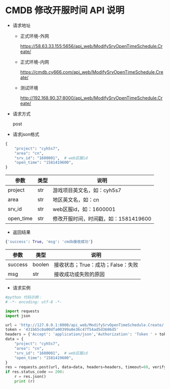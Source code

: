 # CMDB 修改开服时间 API 说明



- 请求地址
    - 正式环境-外网
      
	    https://58.63.33.155:5656/api_web/ModifySrvOpenTimeSchedule.Create/
	    
	- 正式环境-内网
		
		https://cmdb.cy666.com/api_web/ModifySrvOpenTimeSchedule.Create/
    
    - 测试环境
      
        http://192.168.90.37:8000/api_web/ModifySrvOpenTimeSchedule.Create/
    
- 请求方式
	
	post	

- 请求json格式
```python
{
    "project": "cyh5s7",
    "area": "cn",
    "srv_id": "1600001",  # web区服id
    "open_time": "1581419600",
}
```

| 参数      | 类型 | 说明                                 |
| --------- | ---- | ------------------------------------ |
| project   | str  | 游戏项目英文名，如：cyh5s7           |
| area      | str  | 地区英文名，如：cn                   |
| srv_id    | str  | web区服id，如：1600001               |
| open_time | str  | 修改开服时间，时间戳，如：1581419600 |


- 返回结果
```python
{'success': True, 'msg': 'cmdb接收成功'}
```

|参数|类型|说明|
|----|---|----|
|success|boolen|接收状态；True：成功；False：失败|
|msg|str|接收成功或失败的原因|


- 请求实例
```python
#python 代码示例：
# -*- encoding: utf-8 -*-

import requests
import json

url = 'http://127.0.0.1:8000/api_web/ModifySrvOpenTimeSchedule.Create/'
token = '431b65c0a00dfa00399a8e36c47f54ad5d3686d5'
headers = {'Accept': 'application/json','Authorization': 'Token ' + token}
data = {
    "project": "cyh5s7",
    "area": "cn",
    "srv_id": "1600001",  # web区服id
    "open_time": "1581419600",
}
res = requests.post(url, data=data, headers=headers, timeout=60, verify=False)
if res.status_code == 200:
    r = res.json()
    print (r)
```

